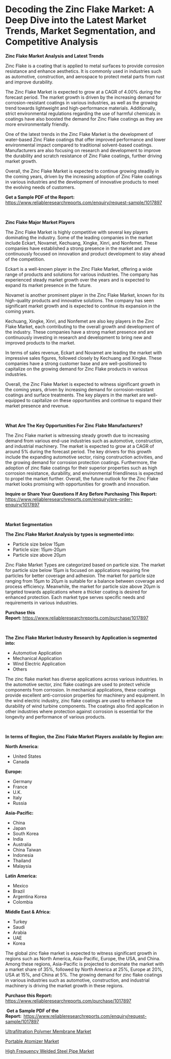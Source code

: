 <p><h1>Decoding the Zinc Flake Market: A Deep Dive into the Latest Market Trends, Market Segmentation, and Competitive Analysis</h1></p><p><strong>Zinc Flake Market Analysis and Latest Trends</strong></p>
<p><p>Zinc Flake is a coating that is applied to metal surfaces to provide corrosion resistance and enhance aesthetics. It is commonly used in industries such as automotive, construction, and aerospace to protect metal parts from rust and improve durability.</p><p>The Zinc Flake Market is expected to grow at a CAGR of 4.00% during the forecast period. The market growth is driven by the increasing demand for corrosion-resistant coatings in various industries, as well as the growing trend towards lightweight and high-performance materials. Additionally, strict environmental regulations regarding the use of harmful chemicals in coatings have also boosted the demand for Zinc Flake coatings as they are more environmentally friendly.</p><p>One of the latest trends in the Zinc Flake Market is the development of water-based Zinc Flake coatings that offer improved performance and lower environmental impact compared to traditional solvent-based coatings. Manufacturers are also focusing on research and development to improve the durability and scratch resistance of Zinc Flake coatings, further driving market growth.</p><p>Overall, the Zinc Flake Market is expected to continue growing steadily in the coming years, driven by the increasing adoption of Zinc Flake coatings in various industries and the development of innovative products to meet the evolving needs of customers.</p></p>
<p><strong>Get a Sample PDF of the Report:&nbsp;</strong> <a href="https://www.reliableresearchreports.com/enquiry/request-sample/1017897">https://www.reliableresearchreports.com/enquiry/request-sample/1017897</a></p>
<p>&nbsp;</p>
<p><strong>Zinc Flake Major Market Players</strong></p>
<p><p>The Zinc Flake Market is highly competitive with several key players dominating the industry. Some of the leading companies in the market include Eckart, Novamet, Kechuang, Xingke, Xinri, and Nonfemet. These companies have established a strong presence in the market and are continuously focused on innovation and product development to stay ahead of the competition.</p><p>Eckart is a well-known player in the Zinc Flake Market, offering a wide range of products and solutions for various industries. The company has experienced steady market growth over the years and is expected to expand its market presence in the future.</p><p>Novamet is another prominent player in the Zinc Flake Market, known for its high-quality products and innovative solutions. The company has seen significant market growth and is expected to continue its expansion in the coming years.</p><p>Kechuang, Xingke, Xinri, and Nonfemet are also key players in the Zinc Flake Market, each contributing to the overall growth and development of the industry. These companies have a strong market presence and are continuously investing in research and development to bring new and improved products to the market.</p><p>In terms of sales revenue, Eckart and Novamet are leading the market with impressive sales figures, followed closely by Kechuang and Xingke. These companies have a strong customer base and are well-positioned to capitalize on the growing demand for Zinc Flake products in various industries.</p><p>Overall, the Zinc Flake Market is expected to witness significant growth in the coming years, driven by increasing demand for corrosion-resistant coatings and surface treatments. The key players in the market are well-equipped to capitalize on these opportunities and continue to expand their market presence and revenue.</p></p>
<p>&nbsp;</p>
<p><strong>What Are The Key Opportunities For Zinc Flake Manufacturers?</strong></p>
<p><p>The Zinc Flake market is witnessing steady growth due to increasing demand from various end-use industries such as automotive, construction, and industrial machinery. The market is expected to grow at a CAGR of around 5% during the forecast period. The key drivers for this growth include the expanding automotive sector, rising construction activities, and the growing demand for corrosion protection coatings. Furthermore, the adoption of zinc flake coatings for their superior properties such as high corrosion resistance, durability, and environmental friendliness is expected to propel the market further. Overall, the future outlook for the Zinc Flake market looks promising with opportunities for growth and innovation.</p></p>
<p><strong>Inquire or Share Your Questions If Any Before Purchasing This Report:</strong> <a href="https://www.reliableresearchreports.com/enquiry/pre-order-enquiry/1017897">https://www.reliableresearchreports.com/enquiry/pre-order-enquiry/1017897</a></p>
<p>&nbsp;</p>
<p><strong>Market Segmentation</strong></p>
<p><strong>The Zinc Flake Market Analysis by types is segmented into:</strong></p>
<p><ul><li>Particle size below 15μm</li><li>Particle size: 15μm-20μm</li><li>Particle size above 20μm</li></ul></p>
<p><p>Zinc Flake Market Types are categorized based on particle size. The market for particle size below 15μm is focused on applications requiring fine particles for better coverage and adhesion. The market for particle size ranging from 15μm to 20μm is suitable for a balance between coverage and process efficiency. Meanwhile, the market for particle size above 20μm is targeted towards applications where a thicker coating is desired for enhanced protection. Each market type serves specific needs and requirements in various industries.</p></p>
<p><strong>Purchase this Report:&nbsp;</strong><a href="https://www.reliableresearchreports.com/purchase/1017897">https://www.reliableresearchreports.com/purchase/1017897</a></p>
<p>&nbsp;</p>
<p><strong>The Zinc Flake Market Industry Research by Application is segmented into:</strong></p>
<p><ul><li>Automotive Application</li><li>Mechanical Application</li><li>Wind Electric Application</li><li>Others</li></ul></p>
<p><p>The zinc flake market has diverse applications across various industries. In the automotive sector, zinc flake coatings are used to protect vehicle components from corrosion. In mechanical applications, these coatings provide excellent anti-corrosion properties for machinery and equipment. In the wind electric industry, zinc flake coatings are used to enhance the durability of wind turbine components. The coatings also find application in other industries where protection against corrosion is essential for the longevity and performance of various products.</p></p>
<p>&nbsp;</p>
<p><strong>In terms of Region, the Zinc Flake Market Players available by Region are:</strong></p>
<p>
    <p> <strong> North America: </strong>
        <ul>
            <li>United States</li>
            <li>Canada</li>
        </ul>
        </p> 
    <p> <strong> Europe: </strong>
        <ul>
            <li>Germany</li>
            <li>France</li>
            <li>U.K.</li>
            <li>Italy</li>
            <li>Russia</li>
        </ul>
        </p> 
    <p> <strong> Asia-Pacific: </strong>
        <ul>
            <li>China</li>
            <li>Japan</li>
            <li>South Korea</li>
            <li>India</li>
            <li>Australia</li>
            <li>China Taiwan</li>
            <li>Indonesia</li>
            <li>Thailand</li>
            <li>Malaysia</li>
        </ul>
        </p> 
    <p> <strong> Latin America: </strong>
        <ul>
            <li>Mexico</li>
            <li>Brazil</li>
            <li>Argentina Korea</li>
            <li>Colombia</li>
        </ul>
        </p> 
    <p> <strong> Middle East & Africa: </strong>
        <ul>
            <li>Turkey</li>
            <li>Saudi</li>
            <li>Arabia</li>
            <li>UAE</li>
            <li>Korea</li>
        </ul>
    </p>
    </p>
<p><p>The global zinc flake market is expected to witness significant growth in regions such as North America, Asia-Pacific, Europe, the USA, and China. Among these regions, Asia-Pacific is projected to dominate the market with a market share of 35%, followed by North America at 25%, Europe at 20%, USA at 15%, and China at 5%. The growing demand for zinc flake coatings in various industries such as automotive, construction, and industrial machinery is driving the market growth in these regions.</p></p>
<p><strong>Purchase this Report: </strong><a href="https://www.reliableresearchreports.com/purchase/1017897">https://www.reliableresearchreports.com/purchase/1017897</a></p>
<p>&nbsp;<strong>Get a Sample PDF of the Report:&nbsp;&nbsp;</strong><a href="https://www.reliableresearchreports.com/enquiry/request-sample/1017897">https://www.reliableresearchreports.com/enquiry/request-sample/1017897</a></p>
<p><strong></strong></p>
<p><p><a href="https://view.publitas.com/reportprime-1/decoding-the-ultrafiltration-polymer-membrane-market-a-deep-dive-into-the-latest-market-trends-market-segmentation-and-competitive-analysis/">Ultrafiltration Polymer Membrane Market</a></p><p><a href="https://view.publitas.com/reportprime-1/portable-atomizer-market-research-report-provides-critical-insights-that-can-help-shape-business-development-and-investment-strategies/">Portable Atomizer Market</a></p><p><a href="https://view.publitas.com/reportprime-1/high-frequency-welded-steel-pipe-market-size-growth-and-forecast-from-2023-2030/">High Frequency Welded Steel Pipe Market</a></p></p>